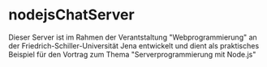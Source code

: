 # nodejsChatServer
Dieser Server ist im Rahmen der Verantstaltung "Webprogrammierung" an der Friedrich-Schiller-Universität Jena entwickelt und dient als praktisches Beispiel für den Vortrag zum Thema "Serverprogrammierung mit Node.js"
